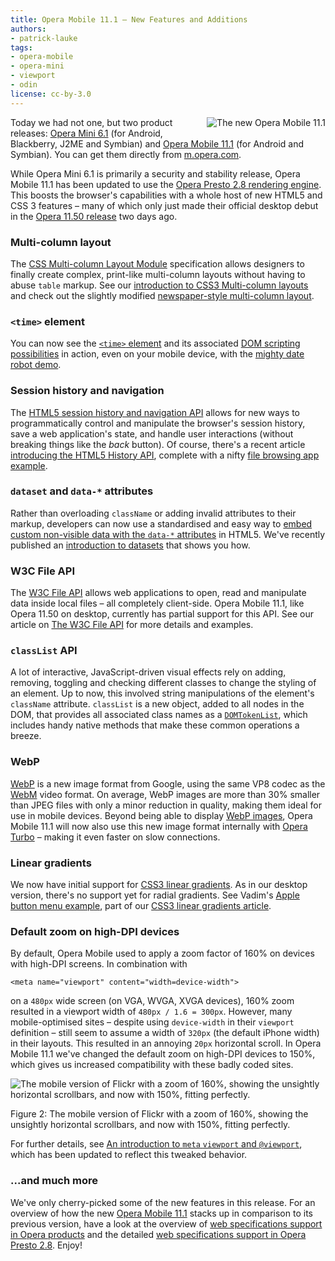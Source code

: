 ```yaml
---
title: Opera Mobile 11.1 — New Features and Additions
authors:
- patrick-lauke
tags:
- opera-mobile
- opera-mini
- viewport
- odin
license: cc-by-3.0
---
```


<div>
  <img src="{{ page.id }}/fig1.png" style="float: right; margin: 0 0 3px 10px;" alt="The new Opera Mobile 11.1" />
</div>

<p>Today we had not one, but two product releases: <a href="http://www.opera.com/mobile/">Opera Mini 6.1</a> (for Android, Blackberry, J2ME and Symbian) and <a href="http://www.opera.com/mobile/">Opera Mobile 11.1</a> (for Android and Symbian). You can get them directly from <a href="http://m.opera.com">m.opera.com</a>.</p>

<p>While Opera Mini 6.1 is primarily a security and stability release, Opera Mobile 11.1 has been updated to use the <a href="http://www.opera.com/docs/specs/presto28/">Opera Presto 2.8 rendering engine</a>. This boosts the browser&#39;s capabilities with a whole host of new HTML5 and CSS 3 features – many of which only just made their official desktop debut in the <a href="http://my.opera.com/ODIN/blog/2011/06/28/opera-11-50-released-speed-dial-extensions-improved-standards-support">Opera 11.50 release</a> two days ago.</p>

<h3>Multi-column layout</h3>
<p>The <a href="http://www.w3.org/TR/css3-multicol/">CSS Multi-column Layout Module</a> specification allows designers to finally create complex, print-like multi-column layouts without having to abuse <code>table</code> markup. See our <a href="https://dev.opera.com/articles/view/css3-multi-column-layout/">introduction to CSS3 Multi-column layouts</a> and check out the slightly modified <a href="http://people.opera.com/patrickl/experiments/multicol/newspaper/">newspaper-style multi-column layout</a>.</p>


<h3><code>&lt;time&gt;</code> element</h3>
<p>You can now see the <a href="http://www.w3.org/TR/html5/text-level-semantics.html#the-time-element"><code>&lt;time&gt;</code> element</a> and its associated <a href="http://my.opera.com/ODIN/blog/2011/05/31/dom-scripting-and-the-time-element">DOM scripting possibilities</a> in action, even on your mobile device, with the <a href="http://people.opera.com/miket/2011/5/time.html">mighty date robot demo</a>.</p>


<h3>Session history and navigation</h3>
<p>The <a href="http://www.w3.org/TR/html5/history.html#history">HTML5 session history and navigation API</a> allows for new ways to programmatically control and manipulate the browser&#39;s session history, save a web application&#39;s state, and handle user interactions (without breaking things like the <em>back</em> button). Of course, there&#39;s a recent article <a href="https://dev.opera.com/articles/view/introducing-the-html5-history-api/">introducing the HTML5 History API</a>, complete with a nifty <a href="http://people.opera.com/miket/2011/6/viewer.html">file browsing app example</a>.</p>


<h3><code>dataset</code> and <code>data-*</code> attributes</h3>
<p>Rather than overloading <code>className</code> or adding invalid attributes to their markup, developers can now use a standardised and easy way to <a href="http://www.w3.org/TR/html5/elements.html#embedding-custom-non-visible-data-with-the-data-attributes">embed custom non-visible data with the <code>data-*</code> attributes</a> in HTML5. We&#39;ve recently published an <a href="https://dev.opera.com/articles/view/an-introduction-to-datasets/">introduction to datasets</a> that shows you how.</p>


<h3>W3C File API</h3>
<p>The <a href="http://www.w3.org/TR/file-upload/">W3C File API</a> allows web applications to open, read and manipulate data inside local files – all completely client-side. Opera Mobile 11.1, like Opera 11.50 on desktop, currently has partial support for this API. See our article on <a href="https://dev.opera.com/articles/view/the-w3c-file-api/">The W3C File API</a> for more details and examples.</p>


<h3><code>classList</code> API</h3>
<p>A lot of interactive, JavaScript-driven visual effects rely on adding, removing, toggling and checking different classes to change the styling of an element. Up to now, this involved string manipulations of the element&#39;s <code>className</code> attribute. <code>classList</code> is a new object, added to all nodes in the DOM, that provides all associated class names as a <a href="http://www.w3.org/TR/html5/common-dom-interfaces.html#domtokenlist-0"><code>DOMTokenList</code></a>, which includes handy native methods that make these common operations a breeze.</p>


<h3>WebP</h3>
<p><a href="http://code.google.com/speed/webp/">WebP</a> is a new image format from Google, using the same VP8 codec as the <a href="http://www.webmproject.org/">WebM</a> video format. On average, WebP images are more than 30% smaller than JPEG files with only a minor reduction in quality, making them ideal for use in mobile devices. Beyond being able to display <a href="http://code.google.com/speed/webp/gallery.html">WebP images</a>, Opera Mobile 11.1 will now also use this new image format internally with <a href="http://www.opera.com/browser/turbo/">Opera Turbo</a> – making it even faster on slow connections.</p>


<h3>Linear gradients</h3>
<p>We now have initial support for <a href="http://www.w3.org/TR/css3-images/#gradients">CSS3 linear gradients</a>. As in our desktop version, there&#39;s no support yet for radial gradients. See Vadim&#39;s <a href="http://people.opera.com/pepelsbey/experiments/apple-menu/">Apple button menu example</a>, part of our <a href="https://dev.opera.com/articles/view/css3-linear-gradients/">CSS3 linear gradients article</a>.</p>


<h3>Default zoom on high-DPI devices</h3>
<p>By default, Opera Mobile used to apply a zoom factor of 160% on devices with high-DPI screens. In combination with</p>
<pre><code>&lt;meta name=&quot;viewport&quot; content=&quot;width=device-width&quot;&gt;</code></pre>
<p>on a <code>480px</code> wide screen (on VGA, WVGA, XVGA devices), 160% zoom resulted in a viewport width of <code>480px / 1.6 = 300px</code>. However, many mobile-optimised sites – despite using <code>device-width</code> in their <code>viewport</code> definition – still seem to assume a width of <code>320px</code> (the default iPhone width) in their layouts. This resulted in an annoying <code>20px</code> horizontal scroll. In Opera Mobile 11.1 we&#39;ve changed the default zoom on high-DPI devices to 150%, which gives us increased compatibility with these badly coded sites.</p>

<div>
  <img src="{{ page.id }}/fig2.png" alt="The mobile version of Flickr with a zoom of 160%, showing the unsightly horizontal scrollbars, and now with 150%, fitting perfectly." />
  <p class="caption">Figure 2: The mobile version of Flickr with a zoom of 160%, showing the unsightly horizontal scrollbars, and now with 150%, fitting perfectly.</p>
</div>

<p>For further details, see <a href="https://dev.opera.com/articles/view/an-introduction-to-meta-viewport-and-viewport/">An introduction to <code>meta</code> <code>viewport</code> and <code>@viewport</code></a>, which has been updated to reflect this tweaked behavior.</p>

<h3>...and much more</h3>

<p>We&#39;ve only cherry-picked some of the new features in this release. For an overview of how the new <a href="http://www.opera.com/mobile/">Opera Mobile 11.1</a> stacks up in comparison to its previous version, have a look at the overview of <a href="http://www.opera.com/docs/specs/productspecs/">web specifications support in Opera products</a> and the detailed <a href="http://www.opera.com/docs/specs/presto28/">web specifications support in Opera Presto 2.8</a>. Enjoy!</p>
